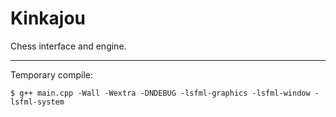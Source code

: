 # Kinkajou
Chess interface and engine.

---

Temporary compile:

```console
$ g++ main.cpp -Wall -Wextra -DNDEBUG -lsfml-graphics -lsfml-window -lsfml-system
```